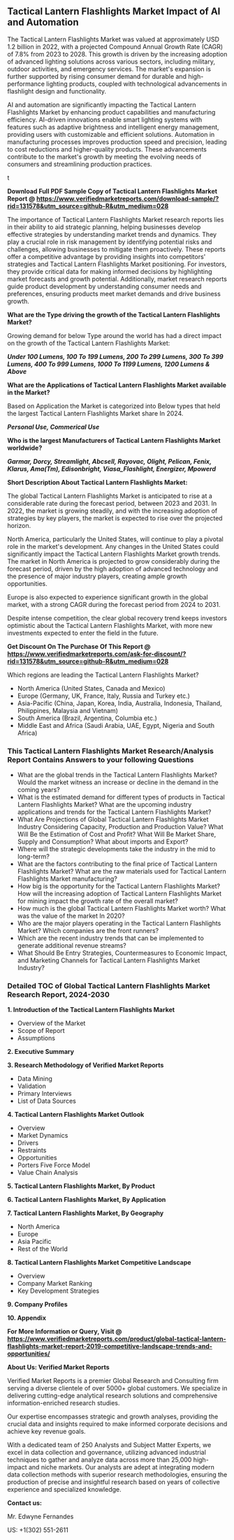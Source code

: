 <h2>Tactical Lantern Flashlights Market Impact of AI and Automation</h2><p>The Tactical Lantern Flashlights Market was valued at approximately USD 1.2 billion in 2022, with a projected Compound Annual Growth Rate (CAGR) of 7.8% from 2023 to 2028. This growth is driven by the increasing adoption of advanced lighting solutions across various sectors, including military, outdoor activities, and emergency services. The market's expansion is further supported by rising consumer demand for durable and high-performance lighting products, coupled with technological advancements in flashlight design and functionality.</p><p>AI and automation are significantly impacting the Tactical Lantern Flashlights Market by enhancing product capabilities and manufacturing efficiency. AI-driven innovations enable smart lighting systems with features such as adaptive brightness and intelligent energy management, providing users with customizable and efficient solutions. Automation in manufacturing processes improves production speed and precision, leading to cost reductions and higher-quality products. These advancements contribute to the market's growth by meeting the evolving needs of consumers and streamlining production practices.</p>t</p><p id="" class=""><strong>Download Full PDF Sample Copy of Tactical Lantern Flashlights Market Report @ <a href="https://www.verifiedmarketreports.com/download-sample/?rid=131578&utm_source=github-R&utm_medium=028" target="_blank">https://www.verifiedmarketreports.com/download-sample/?rid=131578&utm_source=github-R&utm_medium=028</a></strong></p><p>The importance of&nbsp;Tactical Lantern Flashlights Market research reports lies in their ability to aid strategic planning, helping businesses develop effective strategies by understanding market trends and dynamics. They play a crucial role in risk management by identifying potential risks and challenges, allowing businesses to mitigate them proactively. These reports offer a competitive advantage by providing insights into competitors' strategies and Tactical Lantern Flashlights Market positioning. For investors, they provide critical data for making informed decisions by highlighting market forecasts and growth potential. Additionally, market research reports guide product development by understanding consumer needs and preferences, ensuring products meet market demands and drive business growth.</p><p><strong>What are the&nbsp;Type driving the growth of the Tactical Lantern Flashlights Market?</strong></p><p id="" class="">Growing demand for below Type around the world has had a direct impact on the growth of the Tactical Lantern Flashlights Market:</p><em><strong>Under 100 Lumens, 100 To 199 Lumens, 200 To 299 Lumens, 300 To 399 Lumens, 400 To 999 Lumens, 1000 To 1199 Lumens, 1200 Lumens & Above</strong></em></p><strong>What are the&nbsp;Applications&nbsp;of Tactical Lantern Flashlights Market available in the Market?</strong></p><p id="" class="">Based on Application the Market is categorized into Below types that held the largest Tactical Lantern Flashlights Market share In 2024.</p><em><strong>Personal Use, Commerical Use</strong></em></p><strong>Who is the largest Manufacturers of Tactical Lantern Flashlights Market worldwide?</strong></p><p><em><strong>Garmar, Dorcy, Streamlight, Abcsell, Rayovac, Olight, Pelican, Fenix, Klarus, Ama(Tm), Edisonbright, Viasa_Flashlight, Energizer, Mpowerd</strong></em></p><p id="" class=""><strong>Short Description About Tactical Lantern Flashlights Market:</strong></p><p>The global Tactical Lantern Flashlights Market is anticipated to rise at a considerable rate during the forecast period, between 2023 and 2031. In 2022, the market is growing steadily, and with the increasing adoption of strategies by key players, the market is expected to rise over the projected horizon.</p><p>North America, particularly the United States, will continue to play a pivotal role in the market's development. Any changes in the United States could significantly impact the Tactical Lantern Flashlights Market growth trends. The market in North America is projected to grow considerably during the forecast period, driven by the high adoption of advanced technology and the presence of major industry players, creating ample growth opportunities.</p><p>Europe is also expected to experience significant growth in the global market, with a strong CAGR during the forecast period from 2024 to 2031.</p><p>Despite intense competition, the clear global recovery trend keeps investors optimistic about the Tactical Lantern Flashlights Market, with more new investments expected to enter the field in the future.</p><p id="" class=""><strong>Get Discount On The Purchase Of This Report @ <a href="https://www.verifiedmarketreports.com/ask-for-discount/?rid=131578&utm_source=github-R&utm_medium=028" target="_blank">https://www.verifiedmarketreports.com/ask-for-discount/?rid=131578&utm_source=github-R&utm_medium=028</a></strong></p>Which regions are leading the Tactical Lantern Flashlights Market?</p><ul><li>North America (United States, Canada and Mexico)</li><li>Europe (Germany, UK, France, Italy, Russia and Turkey etc.)</li><li>Asia-Pacific (China, Japan, Korea, India, Australia, Indonesia, Thailand, Philippines, Malaysia and Vietnam)</li><li>South America (Brazil, Argentina, Columbia etc.)</li><li>Middle East and Africa (Saudi Arabia, UAE, Egypt, Nigeria and South Africa)</li></ul><h3 id="" class="">This Tactical Lantern Flashlights Market Research/Analysis Report Contains Answers to your following Questions</h3><ul><li>What are the global trends in the Tactical Lantern Flashlights Market? Would the market witness an increase or decline in the demand in the coming years?</li><li>What is the estimated demand for different types of products in Tactical Lantern Flashlights Market? What are the upcoming industry applications and trends for the Tactical Lantern Flashlights Market?</li><li>What Are Projections of Global Tactical Lantern Flashlights Market Industry Considering Capacity, Production and Production Value? What Will Be the Estimation of Cost and Profit? What Will Be Market Share, Supply and Consumption? What about imports and Export?</li><li>Where will the strategic developments take the industry in the mid to long-term?</li><li>What are the factors contributing to the final price of Tactical Lantern Flashlights Market? What are the raw materials used for Tactical Lantern Flashlights Market manufacturing?</li><li>How big is the opportunity for the Tactical Lantern Flashlights Market? How will the increasing adoption of Tactical Lantern Flashlights Market for mining impact the growth rate of the overall market?</li><li>How much is the global Tactical Lantern Flashlights Market worth? What was the value of the market In 2020?</li><li>Who are the major players operating in the Tactical Lantern Flashlights Market? Which companies are the front runners?</li><li>Which are the recent industry trends that can be implemented to generate additional revenue streams?</li><li>What Should Be Entry Strategies, Countermeasures to Economic Impact, and Marketing Channels for Tactical Lantern Flashlights Market Industry?</li></ul><h3 id="" class="">Detailed TOC of Global Tactical Lantern Flashlights Market Research Report, 2024-2030</h3><p id="" class=""><strong>1. Introduction of the Tactical Lantern Flashlights Market</strong></p><ul><li>Overview of the Market</li><li>Scope of Report</li><li>Assumptions</li></ul><p id="" class=""><strong>2. Executive Summary</strong></p><p id="" class=""><strong>3. Research Methodology of Verified Market Reports</strong></p><ul><li>Data Mining</li><li>Validation</li><li>Primary Interviews</li><li>List of Data Sources</li></ul><p id="" class=""><strong>4. Tactical Lantern Flashlights Market Outlook</strong></p><ul><li>Overview</li><li>Market Dynamics</li><li>Drivers</li><li>Restraints</li><li>Opportunities</li><li>Porters Five Force Model</li><li>Value Chain Analysis</li></ul><p id="" class=""><strong>5. Tactical Lantern Flashlights Market, By Product</strong></p><p id="" class=""><strong>6. Tactical Lantern Flashlights Market, By Application</strong></p><p id="" class=""><strong>7. Tactical Lantern Flashlights Market, By Geography</strong></p><ul><li>North America</li><li>Europe</li><li>Asia Pacific</li><li>Rest of the World</li></ul><p id="" class=""><strong>8. Tactical Lantern Flashlights Market Competitive Landscape</strong></p><ul><li>Overview</li><li>Company Market Ranking</li><li>Key Development Strategies</li></ul><p id="" class=""><strong>9. Company Profiles</strong></p><p id="" class=""><strong>10. Appendix</strong></p><p id="" class=""><strong>For More Information or Query, Visit @ <a href="https://www.verifiedmarketreports.com/product/global-tactical-lantern-flashlights-market-report-2019-competitive-landscape-trends-and-opportunities/" target="_blank">https://www.verifiedmarketreports.com/product/global-tactical-lantern-flashlights-market-report-2019-competitive-landscape-trends-and-opportunities/</a></strong></p><p id="" class=""><strong>About Us: Verified Market Reports</strong></p><p id="" class="">Verified Market Reports is a premier Global Research and Consulting firm serving a diverse clientele of over 5000+ global customers. We specialize in delivering cutting-edge analytical research solutions and comprehensive information-enriched research studies.</p><p id="" class="">Our expertise encompasses strategic and growth analyses, providing the crucial data and insights required to make informed corporate decisions and achieve key revenue goals.</p><p id="" class="">With a dedicated team of 250 Analysts and Subject Matter Experts, we excel in data collection and governance, utilizing advanced industrial techniques to gather and analyze data across more than 25,000 high-impact and niche markets. Our analysts are adept at integrating modern data collection methods with superior research methodologies, ensuring the production of precise and insightful research based on years of collective experience and specialized knowledge.</p><p id="" class=""><strong>Contact us:</strong></p><p id="" class="">Mr. Edwyne Fernandes</p><p id="" class="">US: +1(302) 551-2611</p>